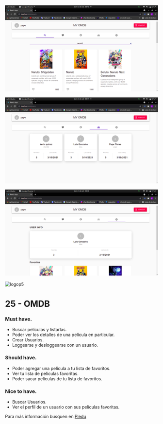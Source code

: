![search-section](img/search-section.png)
\
\
![all-users-section](img/all-users-section.png)
\
\
![user-info-section](img/user-info-section.png)
\
\
![logop5](https://p5-hall-of-fame.s3.amazonaws.com/p5logo.png)

# 25 - OMDB

### Must have.

- Buscar películas y listarlas.
- Poder ver los detalles de una película en particular.
- Crear Usuarios.
- Loggearse y desloggearse con un usuario.

### Should have.

- Poder agregar una película a tu lista de favoritos.
- Ver tu lista de películas favoritas.
- Poder sacar películas de tu lista de favoritos.

### Nice to have.

- Buscar Usuarios.
- Ver el perfil de un usuario con sus películas favoritas.

Para más información busquen en [Pledu](https://pledu.plataforma5.la/modules/e2b1ace6-8de6-4b10-a025-647583402a8a)
